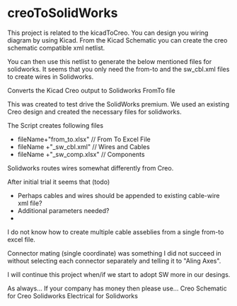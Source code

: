 # creoToSolidWorks

This project is related to the kicadToCreo. You can design you wiring diagram by using Kicad. From the Kicad Schematic you can 
create the creo schematic compatible xml netlist. 

You can then use this netlist to generate the below mentioned files for solidworks.
It seems that you only need the from-to and the sw_cbl.xml files to create wires in Solidworks.

Converts the Kicad Creo output to Solidworks FromTo file

This was created to test drive the SolidWorks premium. We used an existing Creo design and
created the necessary files for solidworks.

The Script creates following files
* fileName+"from_to.xlsx"     // From To Excel File
* fileName +"_sw_cbl.xml"     // Wires and Cables
* fileName +"_sw_comp.xlsx"   // Components

Solidworks routes wires somewhat differently from Creo.

After initial trial it seems that (todo)
- Perhaps cables and wires should be appended to existing cable-wire xml file?
- Additional parameters needed?
- 

I do not know how to create multiple cable asseblies from a single from-to excel file.

Connector mating (single coordinate) was something I did not succeed in without selecting each 
connector separately and telling it to "Aling Axes". 

I will continue this project when/if we start to adopt SW more in our desings.

As always... If your company has money then please use...
Creo Schematic for Creo
Solidworks Electrical for Solidworks
